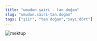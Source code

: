 ```yaml
---
title: "umudun şairi - tan doğan"
slug: "umudun.sairi-tan.dogan"
tags: ["şiir", "tan doğan","sayı:dört"]
---
```


![mektup](/img/4.09.jpg)